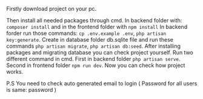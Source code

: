 Firstly download project on your pc.

Then install all needed packages through cmd. In backend folder with: `composer install` and in the frontend folder with `npm install`
In backend forder run those commands: `cp .env.example .env`, `php artisan key:generate`. Create in database folder db.sqlite file and run these commands `php artisan migrate`, `php artisan db:seed`.
After installing packages and migrating database you can check project yourself. Run two different command in cmd. First in backend folder `php artisan serve`. Second in frontend folder `npm run dev`.
Now you can check how project works.

P.S You need to check auto generated email to login ( Password for all users is same: password )
